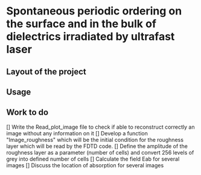 # Spontaneous periodic ordering on the surface and in the bulk of dielectrics irradiated by ultrafast laser

## Layout of the project

## Usage

## Work to do
[] Write the Read_plot_image file to check if able to reconstruct correctly an image without any information on it
[] Develop a function "Image_roughness" which will be the initial condition for the roughness layer which will be read by the FDTD code.
[] Define the amplitude of the roughness layer as a parameter (number of cells) and convert 256 levels of grey into defined number of cells
[] Calculate the field Eab for several images
[] Discuss the location of absorption for several images 
